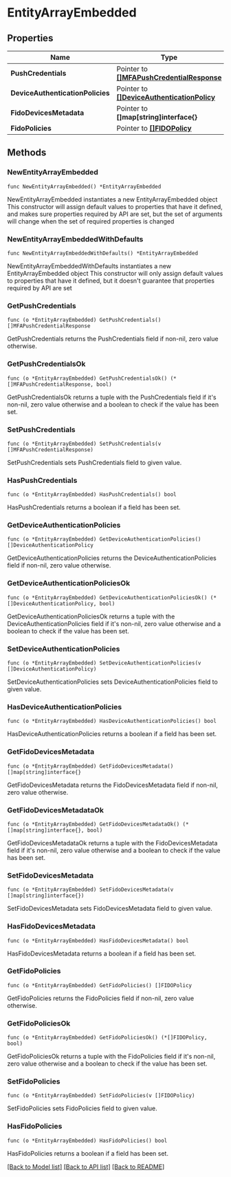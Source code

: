 # EntityArrayEmbedded

## Properties

Name | Type | Description | Notes
------------ | ------------- | ------------- | -------------
**PushCredentials** | Pointer to [**[]MFAPushCredentialResponse**](MFAPushCredentialResponse.md) |  | [optional] 
**DeviceAuthenticationPolicies** | Pointer to [**[]DeviceAuthenticationPolicy**](DeviceAuthenticationPolicy.md) |  | [optional] 
**FidoDevicesMetadata** | Pointer to **[]map[string]interface{}** |  | [optional] 
**FidoPolicies** | Pointer to [**[]FIDOPolicy**](FIDOPolicy.md) |  | [optional] 

## Methods

### NewEntityArrayEmbedded

`func NewEntityArrayEmbedded() *EntityArrayEmbedded`

NewEntityArrayEmbedded instantiates a new EntityArrayEmbedded object
This constructor will assign default values to properties that have it defined,
and makes sure properties required by API are set, but the set of arguments
will change when the set of required properties is changed

### NewEntityArrayEmbeddedWithDefaults

`func NewEntityArrayEmbeddedWithDefaults() *EntityArrayEmbedded`

NewEntityArrayEmbeddedWithDefaults instantiates a new EntityArrayEmbedded object
This constructor will only assign default values to properties that have it defined,
but it doesn't guarantee that properties required by API are set

### GetPushCredentials

`func (o *EntityArrayEmbedded) GetPushCredentials() []MFAPushCredentialResponse`

GetPushCredentials returns the PushCredentials field if non-nil, zero value otherwise.

### GetPushCredentialsOk

`func (o *EntityArrayEmbedded) GetPushCredentialsOk() (*[]MFAPushCredentialResponse, bool)`

GetPushCredentialsOk returns a tuple with the PushCredentials field if it's non-nil, zero value otherwise
and a boolean to check if the value has been set.

### SetPushCredentials

`func (o *EntityArrayEmbedded) SetPushCredentials(v []MFAPushCredentialResponse)`

SetPushCredentials sets PushCredentials field to given value.

### HasPushCredentials

`func (o *EntityArrayEmbedded) HasPushCredentials() bool`

HasPushCredentials returns a boolean if a field has been set.

### GetDeviceAuthenticationPolicies

`func (o *EntityArrayEmbedded) GetDeviceAuthenticationPolicies() []DeviceAuthenticationPolicy`

GetDeviceAuthenticationPolicies returns the DeviceAuthenticationPolicies field if non-nil, zero value otherwise.

### GetDeviceAuthenticationPoliciesOk

`func (o *EntityArrayEmbedded) GetDeviceAuthenticationPoliciesOk() (*[]DeviceAuthenticationPolicy, bool)`

GetDeviceAuthenticationPoliciesOk returns a tuple with the DeviceAuthenticationPolicies field if it's non-nil, zero value otherwise
and a boolean to check if the value has been set.

### SetDeviceAuthenticationPolicies

`func (o *EntityArrayEmbedded) SetDeviceAuthenticationPolicies(v []DeviceAuthenticationPolicy)`

SetDeviceAuthenticationPolicies sets DeviceAuthenticationPolicies field to given value.

### HasDeviceAuthenticationPolicies

`func (o *EntityArrayEmbedded) HasDeviceAuthenticationPolicies() bool`

HasDeviceAuthenticationPolicies returns a boolean if a field has been set.

### GetFidoDevicesMetadata

`func (o *EntityArrayEmbedded) GetFidoDevicesMetadata() []map[string]interface{}`

GetFidoDevicesMetadata returns the FidoDevicesMetadata field if non-nil, zero value otherwise.

### GetFidoDevicesMetadataOk

`func (o *EntityArrayEmbedded) GetFidoDevicesMetadataOk() (*[]map[string]interface{}, bool)`

GetFidoDevicesMetadataOk returns a tuple with the FidoDevicesMetadata field if it's non-nil, zero value otherwise
and a boolean to check if the value has been set.

### SetFidoDevicesMetadata

`func (o *EntityArrayEmbedded) SetFidoDevicesMetadata(v []map[string]interface{})`

SetFidoDevicesMetadata sets FidoDevicesMetadata field to given value.

### HasFidoDevicesMetadata

`func (o *EntityArrayEmbedded) HasFidoDevicesMetadata() bool`

HasFidoDevicesMetadata returns a boolean if a field has been set.

### GetFidoPolicies

`func (o *EntityArrayEmbedded) GetFidoPolicies() []FIDOPolicy`

GetFidoPolicies returns the FidoPolicies field if non-nil, zero value otherwise.

### GetFidoPoliciesOk

`func (o *EntityArrayEmbedded) GetFidoPoliciesOk() (*[]FIDOPolicy, bool)`

GetFidoPoliciesOk returns a tuple with the FidoPolicies field if it's non-nil, zero value otherwise
and a boolean to check if the value has been set.

### SetFidoPolicies

`func (o *EntityArrayEmbedded) SetFidoPolicies(v []FIDOPolicy)`

SetFidoPolicies sets FidoPolicies field to given value.

### HasFidoPolicies

`func (o *EntityArrayEmbedded) HasFidoPolicies() bool`

HasFidoPolicies returns a boolean if a field has been set.


[[Back to Model list]](../README.md#documentation-for-models) [[Back to API list]](../README.md#documentation-for-api-endpoints) [[Back to README]](../README.md)


